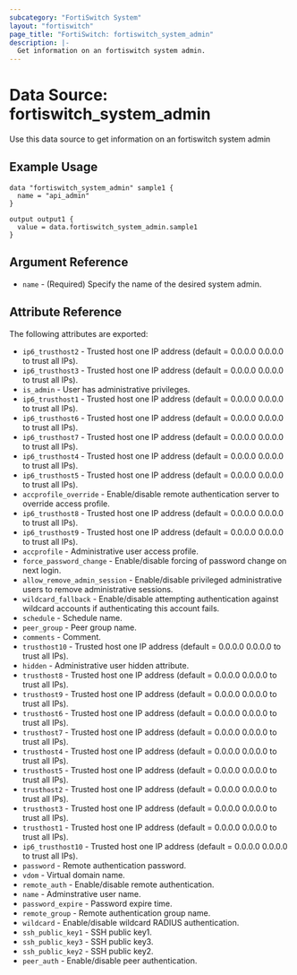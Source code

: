 ```yaml
---
subcategory: "FortiSwitch System"
layout: "fortiswitch"
page_title: "FortiSwitch: fortiswitch_system_admin"
description: |-
  Get information on an fortiswitch system admin.
---
```


# Data Source: fortiswitch_system_admin
Use this data source to get information on an fortiswitch system admin

## Example Usage

```hcl
data "fortiswitch_system_admin" sample1 {
  name = "api_admin"
}

output output1 {
  value = data.fortiswitch_system_admin.sample1
}
```

## Argument Reference

* `name` - (Required) Specify the name of the desired system admin.

## Attribute Reference

The following attributes are exported:

* `ip6_trusthost2` - Trusted host one IP address (default = 0.0.0.0 0.0.0.0 to trust all IPs).
* `ip6_trusthost3` - Trusted host one IP address (default = 0.0.0.0 0.0.0.0 to trust all IPs).
* `is_admin` - User has administrative privileges.
* `ip6_trusthost1` - Trusted host one IP address (default = 0.0.0.0 0.0.0.0 to trust all IPs).
* `ip6_trusthost6` - Trusted host one IP address (default = 0.0.0.0 0.0.0.0 to trust all IPs).
* `ip6_trusthost7` - Trusted host one IP address (default = 0.0.0.0 0.0.0.0 to trust all IPs).
* `ip6_trusthost4` - Trusted host one IP address (default = 0.0.0.0 0.0.0.0 to trust all IPs).
* `ip6_trusthost5` - Trusted host one IP address (default = 0.0.0.0 0.0.0.0 to trust all IPs).
* `accprofile_override` - Enable/disable remote authentication server to override access profile.
* `ip6_trusthost8` - Trusted host one IP address (default = 0.0.0.0 0.0.0.0 to trust all IPs).
* `ip6_trusthost9` - Trusted host one IP address (default = 0.0.0.0 0.0.0.0 to trust all IPs).
* `accprofile` - Administrative user access profile.
* `force_password_change` - Enable/disable forcing of password change on next login.
* `allow_remove_admin_session` - Enable/disable privileged administrative users to remove administrative sessions.
* `wildcard_fallback` - Enable/disable attempting authentication against wildcard accounts if authenticating this account fails.
* `schedule` - Schedule name.
* `peer_group` - Peer group name.
* `comments` - Comment.
* `trusthost10` - Trusted host one IP address (default = 0.0.0.0 0.0.0.0 to trust all IPs).
* `hidden` - Administrative user hidden attribute.
* `trusthost8` - Trusted host one IP address (default = 0.0.0.0 0.0.0.0 to trust all IPs).
* `trusthost9` - Trusted host one IP address (default = 0.0.0.0 0.0.0.0 to trust all IPs).
* `trusthost6` - Trusted host one IP address (default = 0.0.0.0 0.0.0.0 to trust all IPs).
* `trusthost7` - Trusted host one IP address (default = 0.0.0.0 0.0.0.0 to trust all IPs).
* `trusthost4` - Trusted host one IP address (default = 0.0.0.0 0.0.0.0 to trust all IPs).
* `trusthost5` - Trusted host one IP address (default = 0.0.0.0 0.0.0.0 to trust all IPs).
* `trusthost2` - Trusted host one IP address (default = 0.0.0.0 0.0.0.0 to trust all IPs).
* `trusthost3` - Trusted host one IP address (default = 0.0.0.0 0.0.0.0 to trust all IPs).
* `trusthost1` - Trusted host one IP address (default = 0.0.0.0 0.0.0.0 to trust all IPs).
* `ip6_trusthost10` - Trusted host one IP address (default = 0.0.0.0 0.0.0.0 to trust all IPs).
* `password` - Remote authentication password.
* `vdom` - Virtual domain name.
* `remote_auth` - Enable/disable remote authentication.
* `name` - Adminstrative user name.
* `password_expire` - Password expire time.
* `remote_group` - Remote authentication group name.
* `wildcard` - Enable/disable wildcard RADIUS authentication.
* `ssh_public_key1` - SSH public key1.
* `ssh_public_key3` - SSH public key3.
* `ssh_public_key2` - SSH public key2.
* `peer_auth` - Enable/disable peer authentication.

